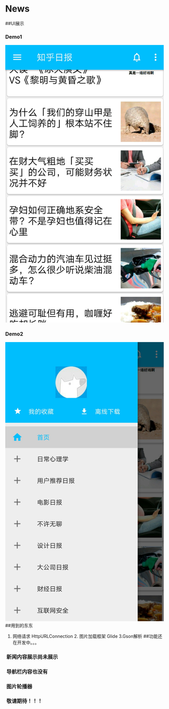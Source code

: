 
# News  
##UI展示
###  Demo1
![demo1](https://github.com/kaitiandeng/News/blob/master/app/src/main/res/mipmap-xxhdpi/demo1.jpg)
###  Demo2
![demo2](https://github.com/kaitiandeng/News/blob/master/app/src/main/res/mipmap-xxhdpi/demo2.jpg)
##用到的东东
1. 网络请求 HttpURLConnection  2. 图片加载框架 Glide  3.Gson解析
##功能还在开发中。。。
###  新闻内容展示尚未展示
###  导航栏内容也没有
###  图片轮播器
###  敬请期待！！！
